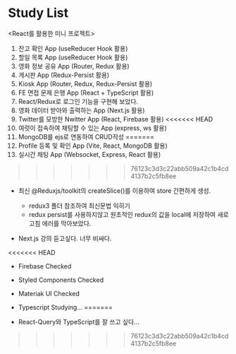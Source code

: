 # Study List

<React를 활용한 미니 프로젝트>
1. 잔고 확인 App (useReducer Hook 활용)
2. 할일 목록 App (useReducer Hook 활용)
3. 영화 정보 공유 App (Router, Redux 활용)
4. 게시판 App (Redux-Persist 활용)
5. Kiosk App (Router, Redux, Redux-Persist 활용)
6. FE 면접 문제 은행 App (React + TypeScript 활용)
7. React/Redux로 로그인 기능을 구현해 보았다.
8. 영화 데이터 받아와 출력하는 App (Next.js 활용)
9. Twitter를 모방한 Nwitter App (React, Firebase 활용)
<<<<<<< HEAD
10. 여럿이 접속하여 채팅할 수 있는 App (express, ws 활용)
11. MongoDB를 ejs로 연동하여 CRUD작성
=======
10. Profile 등록 및 확인 App (Vite, React, MongoDB 활용)
11. 실시간 채팅 App (Websocket, Express, React 활용)
>>>>>>> 76123c3d3c22abb509a42c1b4cd4137b2c5fb8ee

- 최신 @Reduxjs/toolkit의 createSlice()를 이용하여 store 간편하게 생성.
  - redux3 폴더 참조하여 최신문법 익히기
  - redux persist를 사용하지않고 원초적인 redux의 값을 local에 저장하여 새로고침 에러를 막아보았다.

- Next.js 강의 듣고싶다. 너무 비싸다.

<<<<<<< HEAD
- Firebase Checked

- Styled Components Checked

- Materiak UI Checked

- Typescript Studying...
=======
- React-Query와 TypeScript를 잘 쓰고 싶다...
>>>>>>> 76123c3d3c22abb509a42c1b4cd4137b2c5fb8ee
